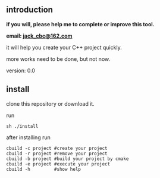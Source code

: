 ## introduction
**if you will, please help me to complete or improve this tool.**

**email: jack_cbc@162.com**

it will help you create your C++ project quickly.

more works need to be done, but not now.

version: 0.0


## install
clone this repository or download it.

run 
```shell
sh ./install
```

after installing run
```shell
cbuild -c project #create your project
cbuild -r project #remove your project
cbuild -b project #build your project by cmake
cbuild -e project #execute your project
cbuild -h         #show help
```
